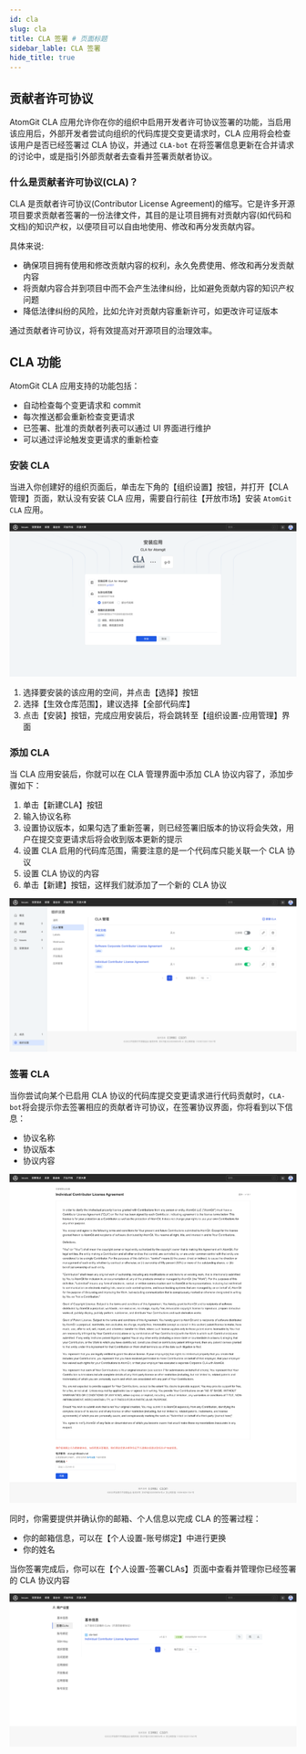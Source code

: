 ```yaml
---
id: cla
slug: cla
title: CLA 签署 # 页面标题
sidebar_lable: CLA 签署
hide_title: true
---
```


## 贡献者许可协议

AtomGit CLA 应用允许你在你的组织中启用开发者许可协议签署的功能，当启用该应用后，外部开发者尝试向组织的代码库提交变更请求时，CLA 应用将会检查该用户是否已经签署过 CLA 协议，并通过 `CLA-bot` 在将签署信息更新在合并请求的讨论中，或是指引外部贡献者去查看并签署贡献者协议。

### 什么是贡献者许可协议(CLA)？

CLA 是贡献者许可协议(Contributor License Agreement)的缩写。它是许多开源项目要求贡献者签署的一份法律文件，其目的是让项目拥有对贡献内容(如代码和文档)的知识产权，以便项目可以自由地使用、修改和再分发贡献内容。

具体来说:

- 确保项目拥有使用和修改贡献内容的权利，永久免费使用、修改和再分发贡献内容
- 将贡献内容合并到项目中而不会产生法律纠纷，比如避免贡献内容的知识产权问题
- 降低法律纠纷的风险，比如允许对贡献内容重新许可，如更改许可证版本

通过贡献者许可协议，将有效提高对开源项目的治理效率。

## CLA 功能

AtomGit CLA 应用支持的功能包括：

- 自动检查每个变更请求和 commit
- 每次推送都会重新检查变更请求
- 已签署、批准的贡献者列表可以通过 UI 界面进行维护
- 可以通过评论触发变更请求的重新检查

### 安装 CLA

当进入你创建好的组织页面后，单击左下角的【组织设置】按钮，并打开【CLA 管理】页面，默认没有安装 CLA 应用，需要自行前往【开放市场】安装 `AtomGit CLA` 应用。

![cla 安装](./img/cla-install.png)

1. 选择要安装的该应用的空间，并点击【选择】按钮
2. 选择【生效仓库范围】，建议选择【全部代码库】
3. 点击【安装】按钮，完成应用安装后，将会跳转至【组织设置-应用管理】界面

### 添加 CLA

当 CLA 应用安装后，你就可以在 CLA 管理界面中添加 CLA 协议内容了，添加步骤如下：

1. 单击【新建CLA】按钮
2. 输入协议名称
3. 设置协议版本，如果勾选了重新签署，则已经签署旧版本的协议将会失效，用户在提交变更请求后将会收到版本更新的提示
4. 设置 CLA 启用的代码库范围，需要注意的是一个代码库只能关联一个 CLA 协议
5. 设置 CLA 协议的内容
6. 单击【新建】按钮，这样我们就添加了一个新的 CLA 协议

![cla 列表](./img/cla-list.png)

### 签署 CLA

当你尝试向某个已启用 CLA 协议的代码库提交变更请求进行代码贡献时，`CLA-bot`将会提示你去签署相应的贡献者许可协议，在签署协议界面，你将看到以下信息：

- 协议名称
- 协议版本
- 协议内容

![cla 详情](./img/cla-detail.png)

同时，你需要提供并确认你的邮箱、个人信息以完成 CLA 的签署过程：

- 你的邮箱信息，可以在【个人设置-账号绑定】中进行更换
- 你的姓名

当你签署完成后，你可以在【个人设置-签署CLAs】页面中查看并管理你已经签署的 CLA 协议内容

![已签署 cla](./img/my-clas.png)